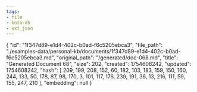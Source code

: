 ```yaml
---
tags:
- file
- kota-db
- ext_json
---
```

{
  "id": "1f347d89-e1d4-402c-b0ad-f6c5205ebca3",
  "file_path": "./examples-data/personal-kb/documents/1f347d89-e1d4-402c-b0ad-f6c5205ebca3.md",
  "original_path": "/generated/doc-068.md",
  "title": "Generated Document 68",
  "size": 202,
  "created": 1754608242,
  "updated": 1754608242,
  "hash": [
    209,
    199,
    208,
    152,
    60,
    182,
    103,
    183,
    159,
    150,
    160,
    244,
    133,
    50,
    178,
    87,
    98,
    170,
    3,
    101,
    117,
    176,
    239,
    191,
    36,
    13,
    216,
    111,
    59,
    155,
    247,
    210
  ],
  "embedding": null
}
